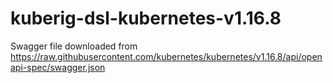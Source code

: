 # kuberig-dsl-kubernetes-v1.16.8

Swagger file downloaded from https://raw.githubusercontent.com/kubernetes/kubernetes/v1.16.8/api/openapi-spec/swagger.json

